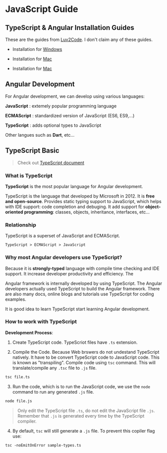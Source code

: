 # JavaScript Guide

## TypeScript & Angular Installation Guides
These are the guides from [Luv2Code](https://github.com/darbyluv2code/fullstack-angular-and-springboot). I don't claim any of these guides.

* Installation for [Windows](00-installation/windows.md)

* Installation for [Mac](00-installation/mac.md)

* Installation for [Mac](00-installation/linux.md)


## Angular Development

For Angular development, we can develop using various languages:

**JavaScript** : extemely popular programming language

**ECMAScript** : standardized version of JavaScript (ES6, ES9,...)

**TypeScript** : adds optional types to JavaScript

Other langues such as **Dart**, etc...


## TypeScript Basic

> Check out [TypeScript document](typscriptlang.org)

### What is TypeScript

**TypeScript** is the most popular language for Angular development.

TypeScript is the language that developed by Microsoft in 2012. It is **free and open-source**. Provides static typing support to JavaScript, which helps with IDE support: code completion and debuging. It add support for **object-oriented programming**: classes, objects, inheritance, interfaces, etc...

### Relationship

TypeScript is a superset of JavaScript and ECMAScript.

```
TypeScript > ECMAScript > JavaScript
```

### Why most Angular developers use TypeScript?

Because it is **strongly-typed** language with compile time checking and IDE support. It increase developer productivity and efficiency. The 

Angular framework is internally developed by using TypeScript. The Angular developers actually used TypeScript to build the Angular framework. There are also many docs, online blogs and tutorials use TypeScript for coding examples.

It is good idea to learn TypeScript start learning Angular development.

### How to work with TypeScript

**Development Process**:

1. Create TypeScript code. TypeScriot files have `.ts` extension.

2. Compile the Code. Because Web brswers do not undestand TypeScript natively. It have to be convert TypeScript code to JavaScript code. This is known as "transpiling". Compile code using `tsc` command. This will translate/compile any `.tsc` file to `.js` file.

```bash
tsc file.ts
```

3. Run the code, which is to run the JavaScript code, we use the `node` command to run any generated `.js` file.

```bash
node file.js
```

> Only edit the TypeScript file `.ts`, do not edit the JavaScript file `.js`. Remember that `.js` is generated every time by the TypeScript compiler.

4. By default, `tsc` will still generate a `.js` file. To prevent this copiler flag use:

```
tsc -noEmitOnError sample-types.ts
```

